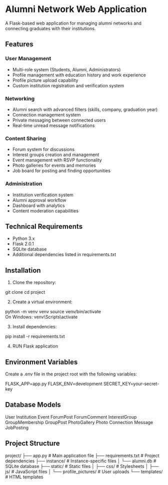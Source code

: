 # Alumni Network Web Application

A Flask-based web application for managing alumni networks and connecting graduates with their institutions.

## Features

### User Management
- Multi-role system (Students, Alumni, Administrators)
- Profile management with education history and work experience
- Profile picture upload capability
- Custom institution registration and verification system

### Networking
- Alumni search with advanced filters (skills, company, graduation year)
- Connection management system
- Private messaging between connected users
- Real-time unread message notifications

### Content Sharing
- Forum system for discussions
- Interest groups creation and management
- Event management with RSVP functionality
- Photo galleries for events and memories
- Job board for posting and finding opportunities

### Administration
- Institution verification system
- Alumni approval workflow
- Dashboard with analytics
- Content moderation capabilities

## Technical Requirements

- Python 3.x
- Flask 2.0.1
- SQLite database
- Additional dependencies listed in requirements.txt

## Installation

1. Clone the repository:

git clone <repository-url>
cd project

2. Create a virtual environment:

python -m venv venv
source venv/bin/activate  
On Windows: venv\Scripts\activate

3. Install dependencies:

pip install -r requirements.txt

4. RUN Flask application



## Environment Variables
Create a .env file in the project root with the following variables:

FLASK_APP=app.py
FLASK_ENV=development
SECRET_KEY=your-secret-key

## Database Models

User
Institution
Event
ForumPost
ForumComment
InterestGroup
GroupMembership
GroupPost
PhotoGallery
Photo
Connection
Message
JobPosting


## Project Structure

project/
├── app.py              # Main application file
├── requirements.txt    # Project dependencies
├── instance/          # Instance-specific files
│   └── alumni.db     # SQLite database
├── static/           # Static files
│   ├── css/         # Stylesheets
│   ├── js/          # JavaScript files
│   └── profile_pictures/ # User uploads
└── templates/        # HTML templates